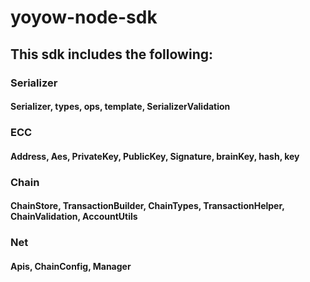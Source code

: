 # yoyow-node-sdk

## This sdk includes the following:
### Serializer
#### Serializer, types, ops, template, SerializerValidation
### ECC
#### Address, Aes, PrivateKey, PublicKey, Signature, brainKey, hash, key
### Chain
#### ChainStore, TransactionBuilder, ChainTypes, TransactionHelper, ChainValidation, AccountUtils
### Net
#### Apis, ChainConfig, Manager

